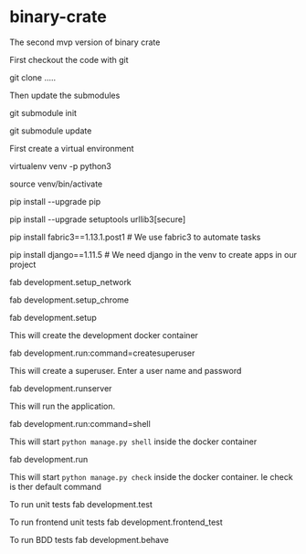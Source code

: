 # binary-crate
The second mvp version of binary crate

First checkout the code with git

git clone .....

Then update the submodules

git submodule init

git submodule update

First create a virtual environment

virtualenv venv -p python3

source venv/bin/activate

pip install --upgrade pip 

pip install --upgrade setuptools urllib3[secure]

pip install fabric3==1.13.1.post1  # We use fabric3 to automate tasks

pip install django==1.11.5  # We need django in the venv to create apps in our project

fab development.setup_network

fab development.setup_chrome

fab development.setup

This will create the development docker container

fab development.run:command=createsuperuser

This will create a superuser. Enter a user name and password

fab development.runserver

This will run the application. 

fab development.run:command=shell

This will start `python manage.py shell` inside the docker container

fab development.run

This will start `python manage.py check` inside the docker container.
Ie check is ther default command


To run unit tests fab development.test

To run frontend unit tests fab development.frontend_test

To run BDD tests fab development.behave
